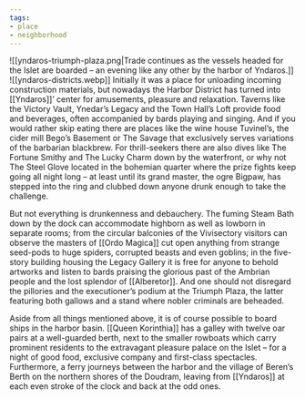 ```yaml
---
tags:
- place
- neighborhood
---
```

![[yndaros-triumph-plaza.png|Trade continues as the vessels headed for the Islet are boarded – an evening like any other by the harbor of Yndaros.]]
![[yndaros-districts.webp]]
Initially it was a place for unloading incoming construction materials, but nowadays the Harbor District has turned into [[Yndaros]]’ center for amusements, pleasure and relaxation. Taverns like the Victory Vault, Ynedar’s Legacy and the Town Hall’s Loft provide food and beverages, often accompanied by bards playing and singing. And if you would rather skip eating there are places like the wine house Tuvinel’s, the cider mill Bego’s Basement or The Savage that exclusively serves variations of the barbarian blackbrew. For thrill-seekers there are also dives like The Fortune Smithy and The Lucky Charm down by the waterfront, or why not The Steel Glove located in the bohemian quarter where the prize fights keep going all night long – at least until its grand master, the ogre Bigpaw, has stepped into the ring and clubbed down anyone drunk enough to take the challenge.

But not everything is drunkenness and debauchery. The fuming Steam Bath down by the dock can accommodate highborn as well as lowborn in separate rooms; from the circular balconies of the Vivisectory visitors can observe the masters of [[Ordo Magica]] cut open anything from strange seed-pods to huge spiders, corrupted beasts and even goblins; in the five-story building housing the Legacy Gallery it is free for anyone to behold artworks and listen to bards praising the glorious past of the Ambrian people and the lost splendor of [[Alberetor]]. And one should not disregard the pillories and the executioner’s podium at the Triumph Plaza, the latter featuring both gallows and a stand where nobler criminals are beheaded.

Aside from all things mentioned above, it is of course possible to board ships in the harbor basin. [[Queen Korinthia]] has a galley with twelve oar pairs at a well-guarded berth, next to the smaller rowboats which carry prominent residents to the extravagant pleasure palace on the Islet – for a night of good food, exclusive company and first-class spectacles. Furthermore, a ferry journeys between the harbor and the village of Beren’s Berth on the northern shores of the Doudram, leaving from [[Yndaros]] at each even stroke of the clock and back at the odd ones.